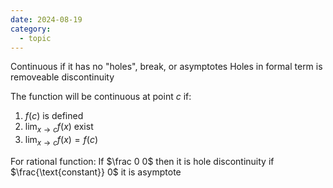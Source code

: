 ```yaml
---
date: 2024-08-19
category:
  - topic
---
```

Continuous if it has no "holes", break, or asymptotes
Holes in formal term is removeable discontinuity

The function will be continuous at point $c$ if:
1. $f(c)$ is defined
2. $\lim_{x\rightarrow c} f(x)$ exist
3. $\lim_{x\rightarrow c} f(x) = f(c)$

For rational function:
If $\frac 0 0$ then it is hole discontinuity
if $\frac{\text{constant}} 0$ it is asymptote